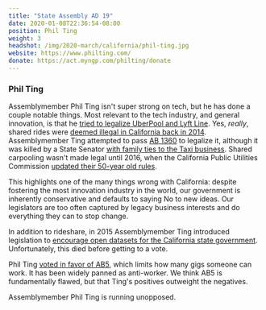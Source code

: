 ```yaml
---
title: "State Assembly AD 19"
date: 2020-01-08T22:36:54-08:00
position: Phil Ting
weight: 3
headshot: /img/2020-march/california/phil-ting.jpg
website: https://www.philting.com/
donate: https://act.myngp.com/philting/donate
---
```


### Phil Ting

Assemblymember Phil Ting isn't super strong on tech, but he has done a couple
notable things. Most relevant to the tech industry, and general innovation, is
that he [tried to legalize UberPool and Lyft Line](http://leginfo.legislature.ca.gov/faces/billNavClient.xhtml?bill_id=201520160AB1360&search_keywords=).
Yes, _really_, shared rides were [deemed illegal in California back in 2014](https://www.cnet.com/news/california-deems-all-ride-share-carpooling-services-illegal/).
Assemblymember Ting attempted to pass [AB 1360](https://www.latimes.com/business/technology/la-fi-tn-tnc-carpooling-20150420-story.html)
to legalize it, although it was killed by a State Senator
[with family ties to the Taxi business](https://www.latimes.com/politics/la-pol-sac-ben-hueso-taxi-industry-uber-lyft-20160311-story.html).
Shared carpooling wasn't made legal until 2016, when the California Public
Utilities Commission [updated their 50-year old rules](https://fortune.com/2016/04/21/california-uber-lyft-carpool/).

This highlights one of the many things wrong with California: despite fostering
the most innovation industry in the world, our government is inherently
conservative and defaults to saying No to new ideas. Our legislators are too
often captured by legacy business interests and do everything they can to stop
change.

In addition to rideshare, in 2015 Assemblymember Ting introduced legislation to
[encourage open datasets for the California state government](http://leginfo.legislature.ca.gov/faces/billNavClient.xhtml?bill_id=201520160AB1215&search_keywords=).
Unfortunately, this died before getting to a vote.

Phil Ting [voted in favor of AB5](https://legiscan.com/CA/rollcall/AB5/id/890318),
which limits how many gigs someone can work. It has been widely panned as
anti-worker. We think AB5 is fundamentally flawed, but that Ting's positives
outweight the negatives.

Assemblymember Phil Ting is running unopposed.
